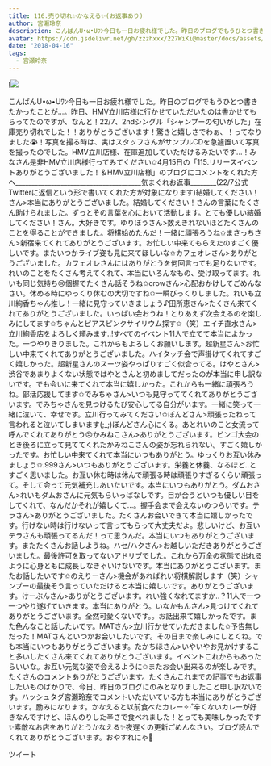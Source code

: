 ```yaml
---
title: 116.売り切れ✨かなえる✨(お返事あり)
author: 宮瀬玲奈
description: こんばんU•ω•Uﾜﾝ今日も一日お疲れ様でした。昨日のブログでもうひとつ書きたかったことが...。昨日、HMV立川店様に行かせていただいたのは書かせてもらってたのですが、なんと！22/7、2ndシングル「シャンプーの...
avatar: https://cdn.jsdelivr.net/gh/zzzhxxx/227WiKi@master/docs/assets/photo/avatar/reina.jpg
date: "2018-04-16"
tags:
  - 宮瀬玲奈
---
```


!![](https://cdn.jsdelivr.net/gh/zzzhxxx/227WiKi-image@master/blog-image/reina-2018-04-16_1.jpg)


こんばんU•ω•Uﾜﾝ今日も一日お疲れ様でした。昨日のブログでもうひとつ書きたかったことが...。昨日、HMV立川店様に行かせていただいたのは書かせてもらってたのですが、なんと！22/7、2ndシングル「シャンプーの匂いがした」在庫売り切れでした！！ありがとうございます！驚きと嬉しさでわぁ、！ってなりました😭！写真を撮る時は、実はスタッフさんがサンプルCDを急遽置いて写真を撮ったのでした。HMV立川店様、在庫追加していただけるみたいです...！みなさん是非HMV立川店様行ってみてください✩4月15日の「115.リリースイベントありがとうございました！＆HMV立川店様」のブログにコメントをくれた方へ_______________________________________気まぐれお返事________(22/7公式Twitterに返信という形で書いてくれた方が対象になります)結婚してください！さん>本当にありがとうございました。結婚してください！さんの言葉にたくさん助けられました。ずっとその言葉を心において活動します。とても優しい結婚してください！さん。大好きです。ゆりぼうさん>数えきれないほどたくさんのことを得ることができました。将棋始めたんだ！一緒に頑張ろうね✩まさっちさん>新宿来てくれてありがとうございます。お忙しい中来てもらえたのすごく優しいです。またいつかライブ姿も見に来てほしいな✩カフェオレさん>ありがとうございました。カフェオレさんにはありがとうを何回言っても足りないです。れいのことをたくさん考えてくれて、本当にいろんなもの、受け取ってます。れいも同じ気持ち😢個握でたくさん話そうね✩crowさん>心配おかけしてごめんなさい。休める時にゆっくり休むの大切ですね✩一瞬びっくりしました。れいも立川絢香ちゃん推し！一緒に見守っていきましょう♪田所恵さん>たくさん来てくれてありがとうございました。いっぱい会おうね！とりあえず次会えるのを楽しみにしてます✩ちゃんとピアスピンクサイリウム探す✩（笑）エイチ直水さん>立川絢香店をよろしく頼みます..!すべてのイベント11人で立てて本当によかった。一つやりきりました。これからもよろしくお願いします。超新星さん>お忙しい中来てくれてありがとうございました。ハイタッチ会で声掛けてくれてすごく嬉しかった。超新星さんのスーツ姿やっぱりすごく似合ってる。はやとさん>渋谷であまりよくない状態ではやとさんと初めましてだったのが本当に申し訳ないです。でも会いに来てくれて本当に嬉しかった。これからも一緒に頑張ろうね。部活応援してます✩でみちゃさん>いつも見守っててくれてありがとうございます。でみちゃさんを見つけるたび安心してる自分がいます。一緒に笑って一緒に泣いて、幸せです。立川行ってみてください✩ぼんどさん>頑張ったねって言われると泣いてしまいます(;_;)ぼんどさん心にくる。あとれいのこと女流って呼んでくれてありがとう😢かみねこさん>ありがとうございます。ビンゴ大会のとき後ろに立って見ててくれたかみねこさんの姿が忘れられない。すごく嬉しかったです。お忙しい中来てくれて本当にいつもありがとう。ゆっくりお互い休みましょう✩.999さん>いつもありがとうございます。栄養と休養、なるほど..とすごく思いました。お互い休む時は休んで頑張る時は頑張りすぎるくらい頑張って。そして会って元気補充しあいたいです。本当にいつもありがとう。ダムおさん>れいもダムおさんに元気もらいっぱなしです。目が合うといつも優しい目をしてくれて、なんだかそれが嬉しくて...。握手会まで会えないのつらいです。テラさん>ありがとうございました。たくさんお会いできて本当に嬉しかったです。行けない時は行けないって言ってもらって大丈夫だよ。悲しいけど、お互いテラさんも頑張ってるんだ！って思うんだ。本当にいつもありがとうございます。またたくさんお話しようね。ハセ/ハクさん>お越しいただきありがとうございました。最後許可を取ってないアドリブでした。これから万全の状態で出れるように心身ともに成長しなきゃいけないです。本当にありがとうございます。またお話したいです✩のえりーさん>機会があればれい将棋解説します（笑）シャンプーの最後そう言っていただけると本当に嬉しいです。ありがとうございます。けーぶんさん>ありがとうございます。れい強くなれてますか..？11人で一つ一つやり遂げていきます。本当にありがとう。いなかもんさん>見つけてくれてありがとうございます。全然可愛くないです。。お話出来て嬉しかったです。また色んなこと話したいです。MATさん>立川行かせていただきました✩予告無しだった！MATさんといつかお会いしたいです。その日まで楽しみにしとくね。でも本当にいつもありがとうございます。たかちほさん>いやいやお見かけすること多いしたくさん来てくれてありがとうございます。イベントこれからもあったらいいな。お互い元気な姿で会えるように✩またお会い出来るのが楽しみです。たくさんのコメントありがとうございます。たくさんこれまでの記事でもお返事したいものばかりで、今日、昨日のブログにのみとなりましたこと申し訳ないです。ハッシュタグ宮瀬玲奈でコメントいただいている方も本当にありがとうございます。励みになります。かなえると以前食べたカレー✧‧˚辛くないカレーが好きなんですけど、ほんのりした辛さで食べれました！とっても美味しかったです✨素敵なお店をありがとうかなえる✨夜遅くの更新ごめんなさい。ブログ読んでくれてありがとうございます。おやすれにゃ💓


ツイート



